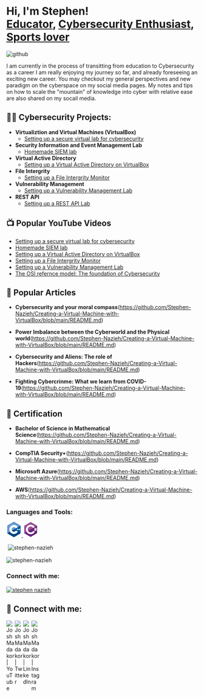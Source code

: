 <h1>Hi, I'm Stephen! <br/><a href="https://github.com/joshmadakor1">Educator</a>, <a href="https://www.linkedin.com/in/joshmadakor/">Cybersecurity Enthusiast</a>, <a href="https://www.youtube.com/c/joshmadakor">Sports lover</a></h1>

![github](https://user-images.githubusercontent.com/132319217/235575093-7483d57d-a36e-4300-9072-d3c79b283fc1.png)

I am currently in the process of transitting from education to Cybersecurity as a career I am really enjoying my journey so far, and already foreseeing an exciting new career. You may checkout my general perspectives and new paradigm on the cyberspace on my social media pages. My notes and tips on how to scale the "mountain" of knowledge into cyber with relative ease are also shared on my socail media. 

<h2>👨‍💻 Cybersecurity Projects:</h2>

- <b>Virtualiztion and Virtual Machines (VirtualBox)</b>
  - [Setting up a secure virtual lab for cybersecurity](https://github.com/Stephen-Nazieh/Creating-a-Virtual-Machine-with-VirtualBox/blob/main/README.md)
- <b>Security Information and Event Management Lab</b>
  - [Homemade SIEM lab](https://github.com/Stephen-Nazieh/Creating-a-Virtual-Machine-with-VirtualBox/blob/main/README.md)
- <b>Virtual Active Directory</b>
  - [Setting up a Virtual Active Directory on VirtualBox](https://github.com/Stephen-Nazieh/Creating-a-Virtual-Machine-with-VirtualBox/blob/main/README.md)  
- <b>File Intergrity</b>
  - [Setting up a File Intergrity Monitor](https://github.com/Stephen-Nazieh/Creating-a-Virtual-Machine-with-VirtualBox/blob/main/README.md)
- <b>Vulnerability Management</b>
  - [Setting up  a Vulnerability Management Lab](https://github.com/Stephen-Nazieh/Creating-a-Virtual-Machine-with-VirtualBox/blob/main/README.md)
- <b>REST API</b>
  - [Setting up  a REST API Lab](https://github.com/Stephen-Nazieh/Creating-a-Virtual-Machine-with-VirtualBox/blob/main/README.md)

<h2>📺 Popular YouTube Videos</h2>

- [Setting up a secure virtual lab for cybersecurity](https://github.com/Stephen-Nazieh/Creating-a-Virtual-Machine-with-VirtualBox/blob/main/README.md)
- [Homemade SIEM lab](https://github.com/Stephen-Nazieh/Creating-a-Virtual-Machine-with-VirtualBox/blob/main/README.md)
- [Setting up a Virtual Active Directory on VirtualBox](https://github.com/Stephen-Nazieh/Creating-a-Virtual-Machine-with-VirtualBox/blob/main/README.md)
- [Setting up a File Intergrity Monitor](https://github.com/Stephen-Nazieh/Creating-a-Virtual-Machine-with-VirtualBox/blob/main/README.md)
- [Setting up  a Vulnerability Management Lab](https://github.com/Stephen-Nazieh/Creating-a-Virtual-Machine-with-VirtualBox/blob/main/README.md)
- [The OSI refernce model: The foundation of Cybersecurity](https://github.com/Stephen-Nazieh/Creating-a-Virtual-Machine-with-VirtualBox/blob/main/README.md)

<h2>📝 Popular Articles</h2>

- <b>Cybersecurity and your moral compass</b>(https://github.com/Stephen-Nazieh/Creating-a-Virtual-Machine-with-VirtualBox/blob/main/README.md)
  
- <b>Power Imbalance between the Cyberworld and the Physical world</b>(https://github.com/Stephen-Nazieh/Creating-a-Virtual-Machine-with-VirtualBox/blob/main/README.md)
  
- <b>Cybersecurity and Aliens: The role of Hackers</b>(https://github.com/Stephen-Nazieh/Creating-a-Virtual-Machine-with-VirtualBox/blob/main/README.md)

- <b>Fighting Cybercrinme: What we learn from COVID-19</b>(https://github.com/Stephen-Nazieh/Creating-a-Virtual-Machine-with-VirtualBox/blob/main/README.md)

<h2>🌱 Certification</h2>

- <b>Bachelor of Science in Mathematical Science</b>(https://github.com/Stephen-Nazieh/Creating-a-Virtual-Machine-with-VirtualBox/blob/main/README.md)

- <b>CompTIA Security+</b>(https://github.com/Stephen-Nazieh/Creating-a-Virtual-Machine-with-VirtualBox/blob/main/README.md)
  
- <b>Microsoft Azure</b>(https://github.com/Stephen-Nazieh/Creating-a-Virtual-Machine-with-VirtualBox/blob/main/README.md)
  
- <b>AWS</b>(https://github.com/Stephen-Nazieh/Creating-a-Virtual-Machine-with-VirtualBox/blob/main/README.md)
  

<h3 align="left">Languages and Tools:</h3>
<p align="left"> <a href="https://www.w3schools.com/cpp/" target="_blank" rel="noreferrer"> <img src="https://raw.githubusercontent.com/devicons/devicon/master/icons/cplusplus/cplusplus-original.svg" alt="cplusplus" width="40" height="40"/> </a> <a href="https://www.w3schools.com/cs/" target="_blank" rel="noreferrer"> <img src="https://raw.githubusercontent.com/devicons/devicon/master/icons/csharp/csharp-original.svg" alt="csharp" width="40" height="40"/> </a> </p>


<p>&nbsp;<img align="center" src="https://github-readme-stats.vercel.app/api?username=stephen-nazieh&show_icons=true&locale=en" alt="stephen-nazieh" /></p>

<p><img align="center" src="https://github-readme-streak-stats.herokuapp.com/?user=stephen-nazieh&" alt="stephen-nazieh" /></p>


<h3 align="left">Connect with me:</h3>

<p align="left">

<a href="https://linkedin.com/in/stephen nazieh" target="blank"><img align="center" src="https://raw.githubusercontent.com/rahuldkjain/github-profile-readme-generator/master/src/images/icons/Social/linked-in-alt.svg" alt="stephen nazieh" height="30" width="40" /></a>
</p>


<h2> 🤳 Connect with me:</h2>

[<img align="left" alt="JoshMadakor | YouTube" width="22px" src="https://cdn.jsdelivr.net/npm/simple-icons@v3/icons/youtube.svg" />][youtube]
[<img align="left" alt="JoshMadakor | Twitter" width="22px" src="https://cdn.jsdelivr.net/npm/simple-icons@v3/icons/twitter.svg" />][twitter]
[<img align="left" alt="JoshMadakor | LinkedIn" width="22px" src="https://cdn.jsdelivr.net/npm/simple-icons@v3/icons/linkedin.svg" />][linkedin]
[<img align="left" alt="JoshMadakor | Instagram" width="22px" src="https://cdn.jsdelivr.net/npm/simple-icons@v3/icons/instagram.svg" />][instagram]

[twitter]: https://twitter.com/joshmadakor
[youtube]: https://www.youtube.com/c/joshmadakor
[instagram]: https://www.instagram.com/joshmadakor/
[linkedin]: https://linkedin.com/in/joshmadakor

<!--
**joshmadakor1/joshmadakor1** is a ✨ _special_ ✨ repository because its `README.md` (this file) appears on your GitHub profile.

Here are some ideas to get you started:

- 🔭 I’m currently working on ...
- 🌱 I’m currently learning ...
- 👯 I’m looking to collaborate on ...
- 🤔 I’m looking for help with ...
- 💬 Ask me about ...
- 📫 How to reach me: ...
- 😄 Pronouns: ...
- ⚡ Fun fact: ...
-->
